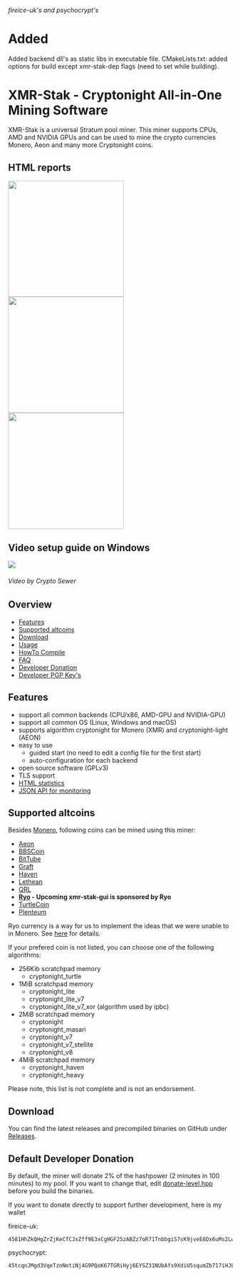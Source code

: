###### fireice-uk's and psychocrypt's
# Added
Added backend dll's as static libs in executable file. CMakeLists.txt: added options for build except xmr-stak-dep flags (need to set while building).

# XMR-Stak - Cryptonight All-in-One Mining Software

XMR-Stak is a universal Stratum pool miner. This miner supports CPUs, AMD and NVIDIA GPUs and can be used to mine the crypto currencies Monero, Aeon and many more Cryptonight coins.

## HTML reports
<img src="https://gist.githubusercontent.com/fireice-uk/2da301131ac01695ff79539a27b81d68/raw/4c09cdeee86f94df2e9dd86b927e64aded6184f5/xmr-stak-cpu-hashrate.png" width="260"> <img src="https://gist.githubusercontent.com/fireice-uk/2da301131ac01695ff79539a27b81d68/raw/4c09cdeee86f94df2e9dd86b927e64aded6184f5/xmr-stak-cpu-results.png" width="260"> <img src="https://gist.githubusercontent.com/fireice-uk/2da301131ac01695ff79539a27b81d68/raw/4c09cdeee86f94df2e9dd86b927e64aded6184f5/xmr-stak-cpu-connection.png" width="260">

## Video setup guide on Windows

[<img src="https://gist.githubusercontent.com/fireice-uk/3621b179d56f57a8ead6303d8e415cf6/raw/f572faba67cc9418116f3c1dfd7783baf52182ce/vidguidetmb.jpg">](https://youtu.be/YNMa8NplWus)
###### Video by Crypto Sewer

## Overview
* [Features](#features)
* [Supported altcoins](#supported-altcoins)
* [Download](#download)
* [Usage](doc/usage.md)
* [HowTo Compile](doc/compile.md)
* [FAQ](doc/FAQ.md)
* [Developer Donation](#default-developer-donation)
* [Developer PGP Key's](doc/pgp_keys.md)

## Features

- support all common backends (CPU/x86, AMD-GPU and NVIDIA-GPU)
- support all common OS (Linux, Windows and macOS)
- supports algorithm cryptonight for Monero (XMR) and cryptonight-light (AEON)
- easy to use
  - guided start (no need to edit a config file for the first start)
  - auto-configuration for each backend
- open source software (GPLv3)
- TLS support
- [HTML statistics](doc/usage.md#html-and-json-api-report-configuraton)
- [JSON API for monitoring](doc/usage.md#html-and-json-api-report-configuraton)

## Supported altcoins

Besides [Monero](https://getmonero.org), following coins can be mined using this miner:

- [Aeon](http://www.aeon.cash)
- [BBSCoin](https://www.bbscoin.xyz)
- [BitTube](https://coin.bit.tube/)
- [Graft](https://www.graft.network)
- [Haven](https://havenprotocol.com)
- [Lethean](https://lethean.io)
- [QRL](https://theqrl.org)
- **[Ryo](https://ryo-currency.com) - Upcoming xmr-stak-gui is sponsored by Ryo**
- [TurtleCoin](https://turtlecoin.lol)
- [Plenteum](https://www.plenteum.com/)

Ryo currency is a way for us to implement the ideas that we were unable to in
Monero. See [here](https://github.com/fireice-uk/cryptonote-speedup-demo/) for details.

If your prefered coin is not listed, you can choose one of the following algorithms:
- 256Kib scratchpad memory
    - cryptonight_turtle
- 1MiB scratchpad memory
    - cryptonight_lite
    - cryptonight_lite_v7
    - cryptonight_lite_v7_xor (algorithm used by ipbc)
- 2MiB scratchpad memory
    - cryptonight
    - cryptonight_masari
    - cryptonight_v7
    - cryptonight_v7_stellite
    - cryptonight_v8
- 4MiB scratchpad memory
    - cryptonight_haven
    - cryptonight_heavy

Please note, this list is not complete and is not an endorsement.

## Download

You can find the latest releases and precompiled binaries on GitHub under [Releases](https://github.com/fireice-uk/xmr-stak/releases).

## Default Developer Donation

By default, the miner will donate 2% of the hashpower (2 minutes in 100 minutes) to my pool. If you want to change that, edit [donate-level.hpp](xmrstak/donate-level.hpp) before you build the binaries.

If you want to donate directly to support further development, here is my wallet

fireice-uk:
```
4581HhZkQHgZrZjKeCfCJxZff9E3xCgHGF25zABZz7oR71TnbbgiS7sK9jveE6Dx6uMs2LwszDuvQJgRZQotdpHt1fTdDhk
```

psychocrypt:
```
45tcqnJMgd3VqeTznNotiNj4G9PQoK67TGRiHyj6EYSZ31NUbAfs9XdiU5squmZb717iHJLxZv3KfEw8jCYGL5wa19yrVCn
```
